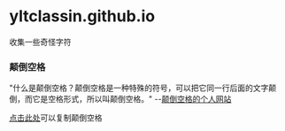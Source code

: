# yltclassin.github.io
收集一些奇怪字符
### 颠倒空格
"什么是颠倒空格？颠倒空格是一种特殊的符号，可以把它同一行后面的文字颠倒，而它是空格形式，所以叫颠倒空格。" --[颠倒空格的个人网站](https://diandaokongge.github.io)

[点击此处](https://yltclassin.github.io/ddkg)可以复制颠倒空格
